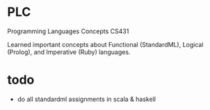 PLC
===

Programming Languages Concepts CS431

Learned important concepts about Functional (StandardML), Logical (Prolog), and Imperative (Ruby) languages.


todo
===

* do all standardml assignments in scala & haskell
